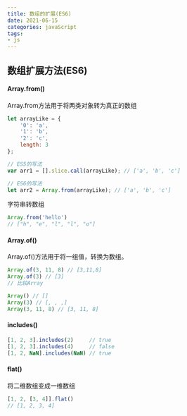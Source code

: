 ```yaml
---
title: 数组的扩展(ES6)
date: 2021-06-15
categories: javaScript
tags:
- js
---
```


## 数组扩展方法(ES6)

#### Array.from()
Array.from方法用于将两类对象转为真正的数组

```js
let arrayLike = {
    '0': 'a',
    '1': 'b',
    '2': 'c',
    length: 3
};

// ES5的写法
var arr1 = [].slice.call(arrayLike); // ['a', 'b', 'c']

// ES6的写法
let arr2 = Array.from(arrayLike); // ['a', 'b', 'c']
```

字符串转数组



```js
Array.from('hello')
// ["h", "e", "l", "l", "o"]
```

#### Array.of() 

Array.of()方法用于将一组值，转换为数组。

```js
Array.of(3, 11, 8) // [3,11,8]
Array.of(3) // [3]
// 比较Array

Array() // []
Array(3) // [, , ,]
Array(3, 11, 8) // [3, 11, 8]
```
#### includes() 

```js
[1, 2, 3].includes(2)     // true
[1, 2, 3].includes(4)     // false
[1, 2, NaN].includes(NaN) // true
```

#### flat()
将二维数组变成一维数组
```js
[1, 2, [3, 4]].flat()
// [1, 2, 3, 4]